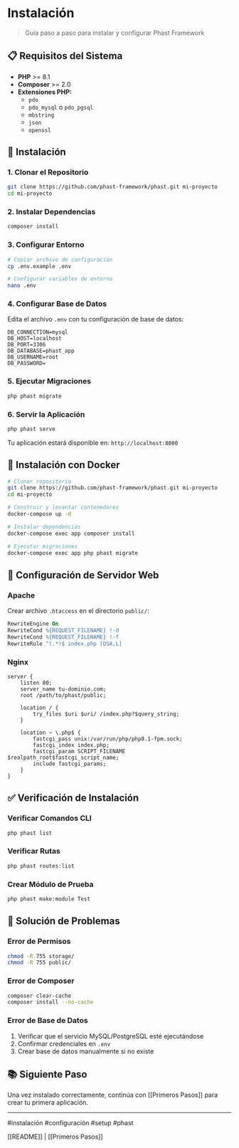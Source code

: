# Instalación

> Guía paso a paso para instalar y configurar Phast Framework

## 📋 Requisitos del Sistema

- **PHP** >= 8.1
- **Composer** >= 2.0
- **Extensiones PHP:**
  - `pdo`
  - `pdo_mysql` o `pdo_pgsql`
  - `mbstring`
  - `json`
  - `openssl`

## 🚀 Instalación

### 1. Clonar el Repositorio

```bash
git clone https://github.com/phast-framework/phast.git mi-proyecto
cd mi-proyecto
```

### 2. Instalar Dependencias

```bash
composer install
```

### 3. Configurar Entorno

```bash
# Copiar archivo de configuración
cp .env.example .env

# Configurar variables de entorno
nano .env
```

### 4. Configurar Base de Datos

Edita el archivo `.env` con tu configuración de base de datos:

```env
DB_CONNECTION=mysql
DB_HOST=localhost
DB_PORT=3306
DB_DATABASE=phast_app
DB_USERNAME=root
DB_PASSWORD=
```

### 5. Ejecutar Migraciones

```bash
php phast migrate
```

### 6. Servir la Aplicación

```bash
php phast serve
```

Tu aplicación estará disponible en: `http://localhost:8000`

## 🐳 Instalación con Docker

```bash
# Clonar repositorio
git clone https://github.com/phast-framework/phast.git mi-proyecto
cd mi-proyecto

# Construir y levantar contenedores
docker-compose up -d

# Instalar dependencias
docker-compose exec app composer install

# Ejecutar migraciones
docker-compose exec app php phast migrate
```

## 🔧 Configuración de Servidor Web

### Apache

Crear archivo `.htaccess` en el directorio `public/`:

```apache
RewriteEngine On
RewriteCond %{REQUEST_FILENAME} !-d
RewriteCond %{REQUEST_FILENAME} !-f
RewriteRule ^(.*)$ index.php [QSA,L]
```

### Nginx

```nginx
server {
    listen 80;
    server_name tu-dominio.com;
    root /path/to/phast/public;
    
    location / {
        try_files $uri $uri/ /index.php?$query_string;
    }
    
    location ~ \.php$ {
        fastcgi_pass unix:/var/run/php/php8.1-fpm.sock;
        fastcgi_index index.php;
        fastcgi_param SCRIPT_FILENAME $realpath_root$fastcgi_script_name;
        include fastcgi_params;
    }
}
```

## ✅ Verificación de Instalación

### Verificar Comandos CLI

```bash
php phast list
```

### Verificar Rutas

```bash
php phast routes:list
```

### Crear Módulo de Prueba

```bash
php phast make:module Test
```

## 🚨 Solución de Problemas

### Error de Permisos

```bash
chmod -R 755 storage/
chmod -R 755 public/
```

### Error de Composer

```bash
composer clear-cache
composer install --no-cache
```

### Error de Base de Datos

1. Verificar que el servicio MySQL/PostgreSQL esté ejecutándose
2. Confirmar credenciales en `.env`
3. Crear base de datos manualmente si no existe

## 📚 Siguiente Paso

Una vez instalado correctamente, continúa con [[Primeros Pasos]] para crear tu primera aplicación.

---

#instalación #configuración #setup #phast

[[README]] | [[Primeros Pasos]]
